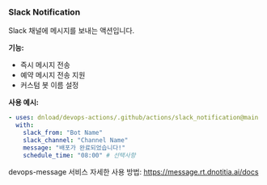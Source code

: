 ### Slack Notification

Slack 채널에 메시지를 보내는 액션입니다.

**기능:**

- 즉시 메시지 전송
- 예약 메시지 전송 지원
- 커스텀 봇 이름 설정

**사용 예시:**

```yaml
- uses: dnload/devops-actions/.github/actions/slack_notification@main
  with:
    slack_from: "Bot Name"
    slack_channel: "Channel Name"
    message: "배포가 완료되었습니다!"
    schedule_time: "08:00" # 선택사항
```

devops-message 서비스 자세한 사용 방법: https://message.rt.dnotitia.ai/docs

